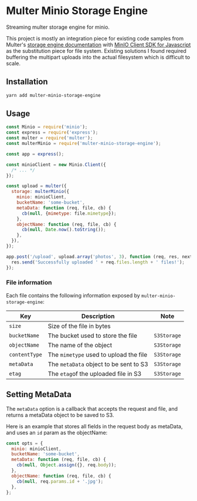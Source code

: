 # Multer Minio Storage Engine

Streaming multer storage engine for minio.

This project is mostly an integration piece for existing code samples from Multer's [storage engine documentation](https://github.com/expressjs/multer/blob/master/StorageEngine.md) with [MinIO Client SDK for Javascript](https://github.com/minio/minio-js) as the substitution piece for file system. Existing solutions I found required buffering the multipart uploads into the actual filesystem which is difficult to scale.

## Installation

```sh
yarn add multer-minio-storage-engine
```

## Usage

```javascript
const Minio = require('minio');
const express = require('express');
const multer = require('multer');
const multerMinio = require('multer-minio-storage-engine');

const app = express();

const minioClient = new Minio.Client({
  /* ... */
});

const upload = multer({
  storage: multerMinio({
    minio: minioClient,
    bucketName: 'some-bucket',
    metaData: function (req, file, cb) {
      cb(null, {mimetype: file.mimetype});
    },
    objectName: function (req, file, cb) {
      cb(null, Date.now().toString());
    },
  }),
});

app.post('/upload', upload.array('photos', 3), function (req, res, next) {
  res.send('Successfully uploaded ' + req.files.length + ' files!');
});
```

### File information

Each file contains the following information exposed by `multer-minio-storage-engine`:

| Key           | Description                            | Note        |
| ------------- | -------------------------------------- | ----------- |
| `size`        | Size of the file in bytes              |
| `bucketName`  | The bucket used to store the file      | `S3Storage` |
| `objectName`  | The name of the object                 | `S3Storage` |
| `contentType` | The `mimetype` used to upload the file | `S3Storage` |
| `metaData`    | The `metaData` object to be sent to S3 | `S3Storage` |
| `etag`        | The `etag`of the uploaded file in S3   | `S3Storage` |

## Setting MetaData

The `metaData` option is a callback that accepts the request and file, and returns a metaData object to be saved to S3.

Here is an example that stores all fields in the request body as metaData, and uses an `id` param as the objectName:

```javascript
const opts = {
  minio: minioClient,
  bucketName: 'some-bucket',
  metaData: function (req, file, cb) {
    cb(null, Object.assign({}, req.body));
  },
  objectName: function (req, file, cb) {
    cb(null, req.params.id + '.jpg');
  },
};
```

<!--
## Setting Custom Content-Type

The optional `contentType` option can be used to set Content/mime type of the file. By default the content type is set to `application/octet-stream`. If you want multer-minio-storage-engine to automatically find the content-type of the file, use the `multerMinio.AUTO_CONTENT_TYPE` constant. Here is an example that will detect the content type of the file being uploaded.

```javascript
const upload = multer({
  storage: multerMinio({
    minio: minioClient,
    bucketName: 'some-bucket',
    contentType: multerMinio.AUTO_CONTENT_TYPE,
    objectName: function (req, file, cb) {
      cb(null, Date.now().toString());
    },
  }),
});
```

You may also use a function as the `contentType`, which should be of the form `function(req, file, cb)`. -->

<!--
## Testing

The tests mock all access to Minio and can be run completely offline.

```sh
npm test
``` -->
